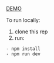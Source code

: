 [DEMO](https://next-test-task-bs66.vercel.app/users)



To run locally:

1. clone this rep
2. run:
```
- npm install
- npm run dev
```
